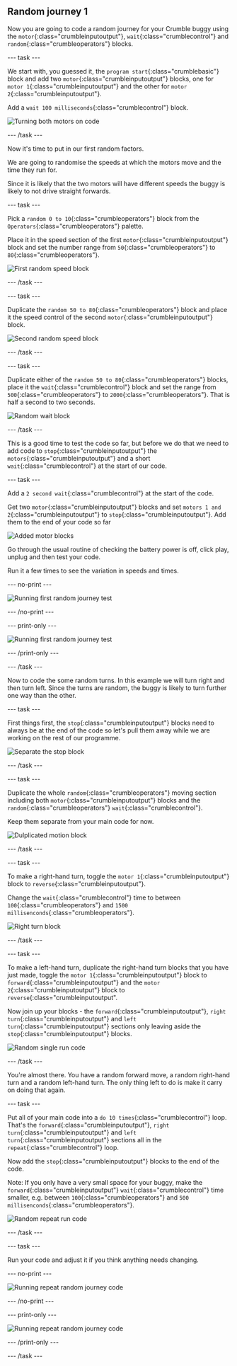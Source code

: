 ## Random journey 1

Now you are going to code a random journey for your Crumble buggy using the `motor`{:class="crumbleinputoutput"}, `wait`{:class="crumblecontrol"} and `random`{:class="crumbleoperators"} blocks.

--- task ---

We start with, you guessed it, the `program start`{:class="crumblebasic"} block and add two `motor`{:class="crumbleinputoutput"} blocks, one for `motor 1`{:class="crumbleinputoutput"} and the other for `motor 2`{:class="crumbleinputoutput"}.

Add a `wait 100 milliseconds`{:class="crumblecontrol"} block.

![Turning both motors on code](images/randomJourney1_codeStep1.png)

--- /task ---

Now it's time to put in our first random factors.

We are going to randomise the speeds at which the motors move and the time they run for.

Since it is likely that the two motors will have different speeds the buggy is likely to not drive straight forwards.

--- task ---

Pick a `random 0 to 10`{:class="crumbleoperators"} block from the `Operators`{:class="crumbleoperators"} palette.

Place it in the speed section of the first `motor`{:class="crumbleinputoutput"} block and set the number range from `50`{:class="crumbleoperators"} to `80`{:class="crumbleoperators"}.

![First random speed block](images/randomJourney1_codeStep2.png)

--- /task ---

--- task ---

Duplicate the `random 50 to 80`{:class="crumbleoperators"} block and place it the speed control of the second `motor`{:class="crumbleinputoutput"} block.

![Second random speed block](images/randomJourney1_codeStep3.png)

--- /task ---

--- task ---

Duplicate either of the `random 50 to 80`{:class="crumbleoperators"} blocks, place it the `wait`{:class="crumblecontrol"} block and set the range from `500`{:class="crumbleoperators"} to `2000`{:class="crumbleoperators"}. That is half a second to two seconds.

![Random wait block](images/randomJourney1_codeStep4.png)

--- /task ---

This is a good time to test the code so far, but before we do that we need to add code to `stop`{:class="crumbleinputoutput"} the `motors`{:class="crumbleinputoutput"} and a short `wait`{:class="crumblecontrol"} at the start of our code.

--- task ---

Add a `2 second wait`{:class="crumblecontrol"} at the start of the code.

Get two `motor`{:class="crumbleinputoutput"} blocks and set `motors 1 and 2`{:class="crumbleinputoutput"} to `stop`{:class="crumbleinputoutput"}. Add them to the end of your code so far

![Added motor blocks](images/randomJourney1_codeStep5.png)

Go through the usual routine of checking the battery power is off, click play, unplug and then test your code.

Run it a few times to see the variation in speeds and times.

--- no-print ---

![Running first random journey test](images/randomJourney1_firstTestRun.gif)

--- /no-print ---

--- print-only ---

![Running first random journey test](images/randomJourney1_firstTestRun.png)

--- /print-only ---

--- /task ---

Now to code the some random turns. In this example we will turn right and then turn left. Since the turns are random, the buggy is likely to turn further one way than the other.

--- task ---

First things first, the `stop`{:class="crumbleinputoutput"} blocks need to always be at the end of the code so let's pull them away while we are working on the rest of our programme.

![Separate the stop block](images/randomJourney1_codeStep6.png)

--- /task ---

--- task ---

Duplicate the whole `random`{:class="crumbleoperators"} moving section including both `motor`{:class="crumbleinputoutput"} blocks and the `random`{:class="crumbleoperators"} `wait`{:class="crumblecontrol"}.

Keep them separate from your main code for now.

![Dulplicated motion block](images/randomJourney1_codeStep7.png)

--- /task ---

--- task ---

To make a right-hand turn, toggle the `motor 1`{:class="crumbleinputoutput"} block to `reverse`{:class="crumbleinputoutput"}.

Change the `wait`{:class="crumblecontrol"} time to between `100`{:class="crumbleoperators"} and `1500 millisenconds`{:class="crumbleoperators"}.

![Right turn block](images/randomJourney1_codeStep8.png)

--- /task ---

--- task ---

To make a left-hand turn, duplicate the right-hand turn blocks that you have just made, toggle the `motor 1`{:class="crumbleinputoutput"} block to `forward`{:class="crumbleinputoutput"} and the `motor 2`{:class="crumbleinputoutput"} block to `reverse`{:class="crumbleinputoutput".

Now join up your blocks - the `forward`{:class="crumbleinputoutput"}, `right turn`{:class="crumbleinputoutput"} and `left turn`{:class="crumbleinputoutput"} sections only leaving aside the `stop`{:class="crumbleinputoutput"} blocks.

![Random single run code](images/randomJourney1_codeStep9.png)

--- /task ---

You're almost there. You have a random forward move, a random right-hand turn and a random left-hand turn. The only thing left to do is make it carry on doing that again.

--- task ---

Put all of your main code into a `do 10 times`{:class="crumblecontrol"} loop. That's the `forward`{:class="crumbleinputoutput"}, `right turn`{:class="crumbleinputoutput"} and `left turn`{:class="crumbleinputoutput"} sections all in the `repeat`{:class="crumblecontrol"} loop.

Now add the `stop`{:class="crumbleinputoutput"} blocks to the end of the code.

Note: If you only have a very small space for your buggy, make the `forward`{:class="crumbleinputoutput"} `wait`{:class="crumblecontrol"} time smaller, e.g. between `100`{:class="crumbleoperators"} and `500 millisenconds`{:class="crumbleoperators"}.

![Random repeat run code](images/randomJourney1_codeStep10.png)

--- /task ---

--- task ---

Run your code and adjust it if you think anything needs changing.

--- no-print ---

![Running repeat random journey code](images/randomJourney1_finalRun.gif)

--- /no-print ---

--- print-only ---

![Running repeat random journey code](images/randomJourney1_finalRun.png)

--- /print-only ---

--- /task ---